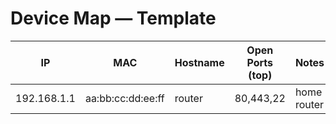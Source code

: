 # Device Map — Template

| IP | MAC | Hostname | Open Ports (top) | Notes |
|----|-----|----------|------------------|-------|
| 192.168.1.1 | aa:bb:cc:dd:ee:ff | router | 80,443,22 | home router |
